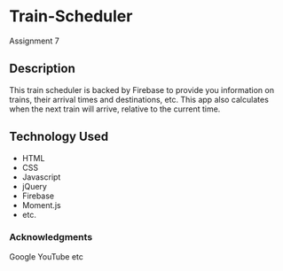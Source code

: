 # Train-Scheduler
Assignment 7

## Description
This train scheduler is backed by Firebase to provide you information on trains, their arrival times and destinations, etc. This app also calculates when the next train will arrive, relative to the current time.

## Technology Used
- HTML
- CSS
- Javascript
- jQuery
- Firebase
- Moment.js
- etc.

### Acknowledgments
Google
YouTube
etc